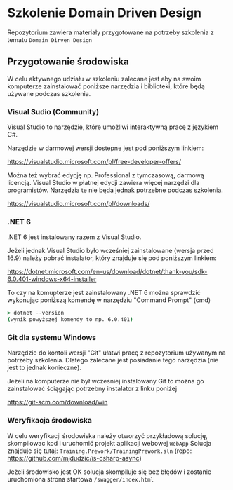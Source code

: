 # Szkolenie Domain Driven Design

Repozytorium zawiera materiały przygotowane na potrzeby szkolenia z tematu `Domain Dirven Design`

## Przygotowanie środowiska

W celu aktywnego udziału w szkoleniu zalecane jest aby na swoim komputerze zainstalować poniższe narzędzia i biblioteki, które będą używane podczas szkolenia.

### Visual Sudio (Community)

Visual Studio to narzędzie, które umożliwi interaktywną pracę z językiem C#.

Narzędzie w darmowej wersji dostepne jest pod poniższym linkiem:

https://visualstudio.microsoft.com/pl/free-developer-offers/

Można też wybrać edycję np. Professional z tymczasową, darmową licencją. Visual Studio w płatnej edycji zawiera więcej narzędzi dla programistów. Narzędzia te nie będa jednak potrzebne podczas szkolenia.

https://visualstudio.microsoft.com/pl/downloads/

### .NET 6

.NET 6 jest instalowany razem z Visual Studio.

Jeżeli jednak Visual Studio było wcześniej zainstalowane (wersja przed 16.9) należy pobrać instalator, który znajduje się pod poniższym linkiem:

https://dotnet.microsoft.com/en-us/download/dotnet/thank-you/sdk-6.0.401-windows-x64-installer

To czy na komupterze jest zainstalowany .NET 6 można sprawdzić wykonując poniższą komendę w narzędziu "Command Prompt" (cmd)

```cmd
> dotnet --version
(wynik powyższej komendy to np. 6.0.401)
```

### Git dla systemu Windows

Narzędzie do kontoli wersji "Git" ułatwi pracę z repozytorium używanym na potrzeby szkolenia. Dlatego zalecane jest posiadanie tego narzędzia (nie jest to jednak konieczne).

Jeżeli na komputerze nie był wczesniej instalowany Git to można go zainstalować ściągając potrzebny instalator z linku poniżej

https://git-scm.com/download/win

### Weryfikacja środowiska

W celu weryfikacji środowiska należy otworzyć przykładową solucję, skompilowac kod i uruchomić projekt aplikacji webowej `WebApp`
Solucja znajduje się tutaj: `Training.Prework/TrainingPrework.sln`
(repo: https://github.com/mjdudzic/is-csharp-async)

Jeżeli środowisko jest OK solucja skompiluje się bez błędów i zostanie uruchomiona strona startowa `/swagger/index.html`
